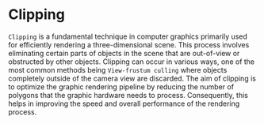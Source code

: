 # Clipping

`Clipping` is a fundamental technique in computer graphics primarily used for efficiently rendering a three-dimensional scene. This process involves eliminating certain parts of objects in the scene that are out-of-view or obstructed by other objects. Clipping can occur in various ways, one of the most common methods being `View-frustum culling` where objects completely outside of the camera view are discarded. The aim of clipping is to optimize the graphic rendering pipeline by reducing the number of polygons that the graphic hardware needs to process. Consequently, this helps in improving the speed and overall performance of the rendering process.